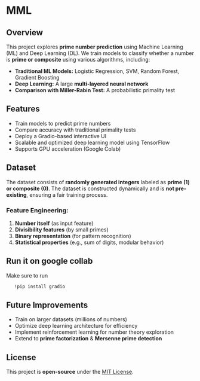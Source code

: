 # MML

## Overview
This project explores **prime number prediction** using Machine Learning (ML) and Deep Learning (DL). We train models to classify whether a number is **prime or composite** using various algorithms, including:

- **Traditional ML Models:** Logistic Regression, SVM, Random Forest, Gradient Boosting
- **Deep Learning:** A large **multi-layered neural network**
- **Comparison with Miller-Rabin Test:** A probabilistic primality test

## Features
- Train models to predict prime numbers
- Compare accuracy with traditional primality tests
- Deploy a Gradio-based interactive UI
- Scalable and optimized deep learning model using TensorFlow
- Supports GPU acceleration (Google Colab)

## Dataset
The dataset consists of **randomly generated integers** labeled as **prime (1) or composite (0)**. The dataset is constructed dynamically and is **not pre-existing**, ensuring a fair training process.

### Feature Engineering:
1. **Number itself** (as input feature)
2. **Divisibility features** (by small primes)
3. **Binary representation** (for pattern recognition)
4. **Statistical properties** (e.g., sum of digits, modular behavior)

## Run it on google collab 
   Make sure to run 
   ```bash
      !pip install gradio
  ```

## Future Improvements
- Train on larger datasets (millions of numbers)
- Optimize deep learning architecture for efficiency
- Implement reinforcement learning for number theory exploration
- Extend to **prime factorization** & **Mersenne prime detection**

## License
This project is **open-source** under the [MIT License](LICENSE).

